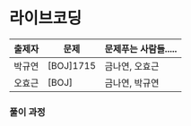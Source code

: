# 라이브코딩

|출제자|문제     |문제푸는 사람들.....|
|-----|--------|-----------------|
|박규연|[BOJ]1715|금나연, 오효근      |
|오효근|[BOJ]    |금나연, 박규연      |

### 풀이 과정
